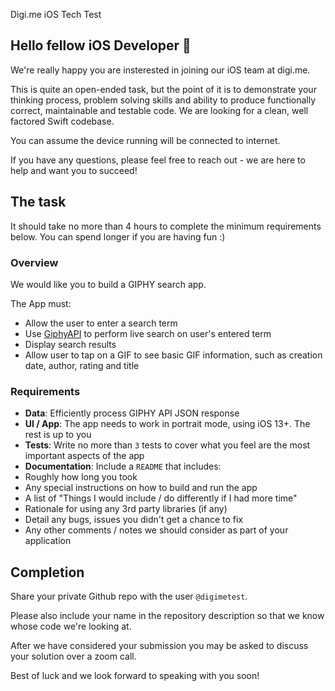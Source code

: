 Digi.me iOS Tech Test

## Hello fellow iOS Developer 👋
We're really happy you are insterested in joining our iOS team at digi.me.

This is quite an open-ended task, but the point of it is to demonstrate your thinking process, problem solving skills and ability to produce functionally correct, maintainable and testable code. We are looking for a clean, well factored Swift codebase.

You can assume the device running will be connected to internet.

If you have any questions, please feel free to reach out - we are here to help and want you to succeed!

## The task
It should take no more than 4 hours to complete the minimum requirements below. You can spend longer if you are having fun :)

### Overview
We would like you to build a GIPHY search app.

The App must:

- Allow the user to enter a search term
- Use [GiphyAPI](https://developers.giphy.com/) to perform live search on user's entered term
- Display search results
- Allow user to tap on a GIF to see basic GIF information, such as creation date, author, rating and title

### Requirements

- **Data**: Efficiently process GIPHY API JSON response
- **UI / App**: The app needs to work in portrait mode, using iOS 13+. The rest is up to you
- **Tests**: Write no more than `3` tests to cover what you feel are the most important aspects of the app
- **Documentation**: Include a `README` that includes:
 - Roughly how long you took
 - Any special instructions on how to build and run the app
 - A list of "Things I would include / do differently if I had more time"
 - Rationale for using any 3rd party libraries (if any)
 - Detail any bugs, issues you didn't get a chance to fix
 - Any other comments / notes we should consider as part of your application


## Completion
Share your private Github repo with the user `@digimetest`.

Please also include your name in the repository description so that we know whose code we're looking at.

After we have considered your submission you may be asked to discuss your solution over a zoom call.

Best of luck and we look forward to speaking with you soon!